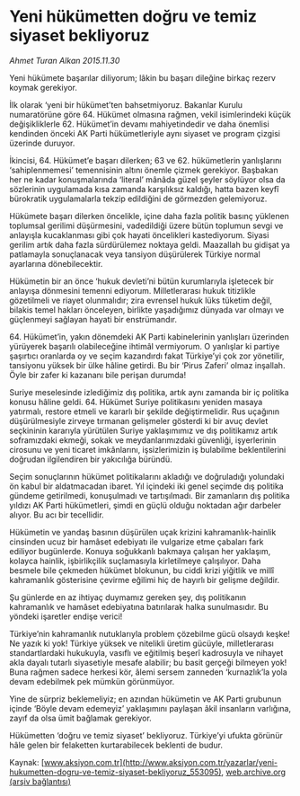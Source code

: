 # Yeni hükümetten doğru ve temiz siyaset bekliyoruz

*Ahmet Turan Alkan 2015.11.30*

<div class="pNewsDetailMainContent ctx_content" itemprop="articleBody">
 <p>
  Yeni hükümete başarılar diliyorum; lâkin bu başarı dileğine birkaç rezerv koymak gerekiyor.
 </p>
 <p>
  İlk olarak ‘yeni bir hükümet’ten bahsetmiyoruz. Bakanlar Kurulu numaratörüne göre 64. Hükümet olmasına rağmen, vekil isimlerindeki küçük değişikliklerle 62. Hükümet’in devamı mahiyetindedir ve daha önemlisi kendinden önceki AK Parti hükümetleriyle aynı siyaset ve program çizgisi üzerinde duruyor.
 </p>
 <p>
  İkincisi, 64. Hükümet’e başarı dilerken; 63 ve 62. hükümetlerin yanlışlarını ‘sahiplenmemesi’ temennisinin altını önemle çizmek gerekiyor. Başbakan her ne kadar konuşmalarında ‘literal’ mânâda güzel şeyler söylüyor olsa da sözlerinin uygulamada kısa zamanda karşılıksız kaldığı, hatta bazen keyfî bürokratik uygulamalarla tekzip edildiğini de görmezden gelemiyoruz.
 </p>
 <p>
  Hükümete başarı dilerken öncelikle, içine daha fazla politik basınç yüklenen toplumsal gerilimi düşürmesini, vadedildiği üzere bütün toplumun sevgi ve anlayışla kucaklanması gibi çok hayati öncelikleri kastediyorum. Siyasi gerilim artık daha fazla sürdürülemez noktaya geldi. Maazallah bu gidişat ya patlamayla sonuçlanacak veya tansiyon düşürülerek Türkiye normal ayarlarına dönebilecektir.
 </p>
 <p>
  Hükümetin bir an önce ‘hukuk devleti’ni bütün kurumlarıyla işletecek bir anlayışa dönmesini temenni ediyorum. Milletlerarası hukuk titizlikle gözetilmeli ve riayet olunmalıdır; zira evrensel hukuk lüks tüketim değil, bilakis temel hakları önceleyen, birlikte yaşadığımız dünyada var olmayı ve güçlenmeyi sağlayan hayati bir enstrümandır.
 </p>
 <p>
  64. Hükümet’in, yakın dönemdeki AK Parti kabinelerinin yanlışları üzerinden yürüyerek başarılı olabileceğine ihtimâl vermiyorum. O yanlışlar ki partiye şaşırtıcı oranlarda oy ve seçim kazandırdı fakat Türkiye’yi çok zor yönetilir, tansiyonu yüksek bir ülke hâline getirdi. Bu bir ‘Pirus Zaferi’ olmaz inşallah. Öyle bir zafer ki kazananı bile perişan durumda!
 </p>
 <p>
  Suriye meselesinde izlediğimiz dış politika, artık aynı zamanda bir iç politika konusu hâline geldi. 64. Hükümet Suriye politikasını yeniden masaya yatırmalı, restore etmeli ve kararlı bir şekilde değiştirmelidir. Rus uçağının düşürülmesiyle zirveye tırmanan gelişmeler gösterdi ki bir avuç devlet seçkininin kararıyla yürütülen Suriye yaklaşımımız ve dış politikamız artık soframızdaki ekmeği, sokak ve meydanlarımızdaki güvenliği, işyerlerinin cirosunu ve yeni ticaret imkânlarını, işsizlerimizin iş bulabilme beklentilerini doğrudan ilgilendiren bir yakıcılığa büründü.
 </p>
 <p>
  Seçim sonuçlarının hükümet politikalarını akladığı ve doğruladığı yolundaki ön kabul bir aldatmacadan ibaret. Yıl içindeki iki genel seçimde dış politika gündeme getirilmedi, konuşulmadı ve tartışılmadı. Bir zamanların dış politika yıldızı AK Parti hükümetleri, şimdi en güçlü olduğu noktadan ağır darbeler alıyor. Bu acı bir tecellidir.
 </p>
 <p>
  Hükümetin ve yandaş basının düşürülen uçak krizini kahramanlık-hainlik cinsinden ucuz bir hamâset edebiyatı ile vulgarize etme çabaları fark ediliyor bugünlerde. Konuya soğukkanlı bakmaya çalışan her yaklaşım, kolayca hainlik, işbirlikçilik suçlamasıyla kirletilmeye çalışılıyor. Daha besmele bile çekmeden hükümet blokunun, bu ciddi krizi yiğitlik ve millî kahramanlık gösterisine çevirme eğilimi hiç de hayırlı bir gelişme değildir.
 </p>
 <p>
  Şu günlerde en az ihtiyaç duymamız gereken şey, dış politikanın kahramanlık ve hamâset edebiyatına batırılarak halka sunulmasıdır. Bu yöndeki işaretler endişe verici!
 </p>
 <p>
  Türkiye’nin kahramanlık nutuklarıyla problem çözebilme gücü olsaydı keşke! Ne yazık ki yok! Türkiye yüksek ve nitelikli üretim gücüyle, milletlerarası standartlardaki hukukuyla, vasıflı ve eğitilmiş beşerî kadrosuyla ve nihayet akla dayalı tutarlı siyasetiyle mesafe alabilir; bu basit gerçeği bilmeyen yok! Buna rağmen sadece herkesi kör, âlemi sersem zanneden ‘kurnazlık’la yola devam edebilmek pek mümkün görünmüyor.
 </p>
 <p>
  Yine de sürpriz beklemeliyiz; en azından hükümetin ve AK Parti grubunun içinde ‘Böyle devam edemeyiz’ yaklaşımını paylaşan âkil insanların varlığına, zayıf da olsa ümit bağlamak gerekiyor.
 </p>
 <p>
  Hükümetten ‘doğru ve temiz siyaset’ bekliyoruz. Türkiye’yi ufukta görünür hâle gelen bir felaketten kurtarabilecek beklenti de budur.
 </p>
</div>


Kaynak: [www.aksiyon.com.tr](http://www.aksiyon.com.tr/yazarlar/yeni-hukumetten-dogru-ve-temiz-siyaset-bekliyoruz_553095), [web.archive.org (arşiv bağlantısı)](http://web.archive.org/web/20151212145946/http://www.aksiyon.com.tr/yazarlar/yeni-hukumetten-dogru-ve-temiz-siyaset-bekliyoruz_553095)
